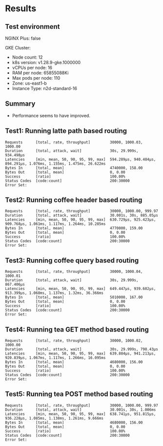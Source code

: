 # Results

## Test environment

NGINX Plus: false

GKE Cluster:

- Node count: 12
- k8s version: v1.28.9-gke.1000000
- vCPUs per node: 16
- RAM per node: 65855088Ki
- Max pods per node: 110
- Zone: us-east1-b
- Instance Type: n2d-standard-16

## Summary

- Performance seems to have improved.

## Test1: Running latte path based routing

```text
Requests      [total, rate, throughput]         30000, 1000.03, 1000.00
Duration      [total, attack, wait]             30s, 29.999s, 934.498µs
Latencies     [min, mean, 50, 90, 95, 99, max]  594.289µs, 940.484µs, 894.291µs, 1.076ms, 1.155ms, 1.475ms, 26.622ms
Bytes In      [total, mean]                     4740000, 158.00
Bytes Out     [total, mean]                     0, 0.00
Success       [ratio]                           100.00%
Status Codes  [code:count]                      200:30000  
Error Set:
```

## Test2: Running coffee header based routing

```text
Requests      [total, rate, throughput]         30000, 1000.00, 999.97
Duration      [total, attack, wait]             30.001s, 30s, 885.05µs
Latencies     [min, mean, 50, 90, 95, 99, max]  630.729µs, 925.423µs, 909.768µs, 1.061ms, 1.117ms, 1.264ms, 10.285ms
Bytes In      [total, mean]                     4770000, 159.00
Bytes Out     [total, mean]                     0, 0.00
Success       [ratio]                           100.00%
Status Codes  [code:count]                      200:30000  
Error Set:
```

## Test3: Running coffee query based routing

```text
Requests      [total, rate, throughput]         30000, 1000.04, 1000.01
Duration      [total, attack, wait]             30s, 29.999s, 867.406µs
Latencies     [min, mean, 50, 90, 95, 99, max]  649.447µs, 939.602µs, 913.399µs, 1.068ms, 1.137ms, 1.32ms, 36.366ms
Bytes In      [total, mean]                     5010000, 167.00
Bytes Out     [total, mean]                     0, 0.00
Success       [ratio]                           100.00%
Status Codes  [code:count]                      200:30000  
Error Set:
```

## Test4: Running tea GET method based routing

```text
Requests      [total, rate, throughput]         30000, 1000.02, 1000.00
Duration      [total, attack, wait]             30s, 29.999s, 798.43µs
Latencies     [min, mean, 50, 90, 95, 99, max]  639.884µs, 941.213µs, 920.839µs, 1.067ms, 1.117ms, 1.266ms, 16.095ms
Bytes In      [total, mean]                     4680000, 156.00
Bytes Out     [total, mean]                     0, 0.00
Success       [ratio]                           100.00%
Status Codes  [code:count]                      200:30000  
Error Set:
```

## Test5: Running tea POST method based routing

```text
Requests      [total, rate, throughput]         30000, 1000.00, 999.97
Duration      [total, attack, wait]             30.001s, 30s, 1.006ms
Latencies     [min, mean, 50, 90, 95, 99, max]  638.741µs, 951.815µs, 936.228µs, 1.085ms, 1.138ms, 1.261ms, 9.666ms
Bytes In      [total, mean]                     4680000, 156.00
Bytes Out     [total, mean]                     0, 0.00
Success       [ratio]                           100.00%
Status Codes  [code:count]                      200:30000  
Error Set:
```
